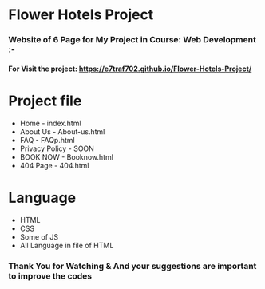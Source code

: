 # Flower Hotels Project
### Website of 6 Page for My Project in Course: Web Development :-

#### For Visit the project: https://e7traf702.github.io/Flower-Hotels-Project/

# Project file
- Home - index.html
- About Us - About-us.html
- FAQ - FAQp.html
- Privacy Policy - SOON
- BOOK NOW - Booknow.html
- 404 Page - 404.html


# Language
- HTML 
- CSS 
- Some of JS
- All Language in file of HTML


### Thank You for Watching & And your suggestions are important to improve the codes
